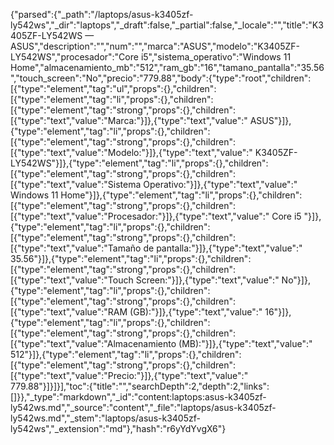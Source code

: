 {"parsed":{"_path":"/laptops/asus-k3405zf-ly542ws","_dir":"laptops","_draft":false,"_partial":false,"_locale":"","title":"K3405ZF-LY542WS — ASUS","description":"","num":"","marca":"ASUS","modelo":"K3405ZF-LY542WS","procesador":"Core i5","sistema_operativo":"Windows 11 Home","almacenamiento_mb":"512","ram_gb":"16","tamano_pantalla":"35.56","touch_screen":"No","precio":"779.88","body":{"type":"root","children":[{"type":"element","tag":"ul","props":{},"children":[{"type":"element","tag":"li","props":{},"children":[{"type":"element","tag":"strong","props":{},"children":[{"type":"text","value":"Marca:"}]},{"type":"text","value":" ASUS"}]},{"type":"element","tag":"li","props":{},"children":[{"type":"element","tag":"strong","props":{},"children":[{"type":"text","value":"Modelo:"}]},{"type":"text","value":" K3405ZF-LY542WS"}]},{"type":"element","tag":"li","props":{},"children":[{"type":"element","tag":"strong","props":{},"children":[{"type":"text","value":"Sistema Operativo:"}]},{"type":"text","value":" Windows 11 Home"}]},{"type":"element","tag":"li","props":{},"children":[{"type":"element","tag":"strong","props":{},"children":[{"type":"text","value":"Procesador:"}]},{"type":"text","value":" Core i5 "}]},{"type":"element","tag":"li","props":{},"children":[{"type":"element","tag":"strong","props":{},"children":[{"type":"text","value":"Tamaño de pantalla:"}]},{"type":"text","value":" 35.56"}]},{"type":"element","tag":"li","props":{},"children":[{"type":"element","tag":"strong","props":{},"children":[{"type":"text","value":"Touch Screen:"}]},{"type":"text","value":" No"}]},{"type":"element","tag":"li","props":{},"children":[{"type":"element","tag":"strong","props":{},"children":[{"type":"text","value":"RAM (GB):"}]},{"type":"text","value":" 16"}]},{"type":"element","tag":"li","props":{},"children":[{"type":"element","tag":"strong","props":{},"children":[{"type":"text","value":"Almacenamiento (MB):"}]},{"type":"text","value":" 512"}]},{"type":"element","tag":"li","props":{},"children":[{"type":"element","tag":"strong","props":{},"children":[{"type":"text","value":"Precio:"}]},{"type":"text","value":" 779.88"}]}]}],"toc":{"title":"","searchDepth":2,"depth":2,"links":[]}},"_type":"markdown","_id":"content:laptops:asus-k3405zf-ly542ws.md","_source":"content","_file":"laptops/asus-k3405zf-ly542ws.md","_stem":"laptops/asus-k3405zf-ly542ws","_extension":"md"},"hash":"r6yYdYvgX6"}